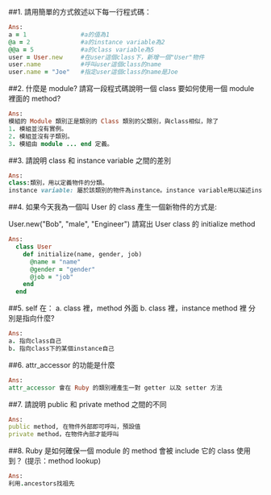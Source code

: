 ##1. 請用簡單的方式敘述以下每一行程式碼：
```ruby
Ans:
a = 1 				#a的值為1
@a = 2				#a的instance variable為2
@@a = 5				#a的class variable為5
user = User.new		#在user這個class下，新增一個"User"物件
user.name			#呼叫user這個class的name
user.name = "Joe"	#指定user這個class的name是Joe
```

##2. 什麼是 module? 請寫一段程式碼說明一個 class 要如何使用一個 module 裡面的 method?
```ruby
Ans:
模組的 Module 類別正是類別的 Class 類別的父類別，與class相似，除了
1. 模組並沒有實例。
2. 模組並沒有子類別。
3. 模組由 module ... end 定義。
```



##3. 請說明 class 和 instance variable 之間的差別
```ruby
Ans:
class:類別，用以定義物件的分類。
instance variable: 屬於該類別的物件為instance。instance variable用以描述instance的特徵，可在同一個class的各種method之間互相傳遞
```

##4. 如果今天我為一個叫 User 的 class 產生一個新物件的方式是:

User.new("Bob", "male", "Engineer")
請寫出 User class 的 initialize method

```ruby
Ans:
  class User
    def initialize(name, gender, job)
      @name = "name"
      @gender = "gender"
      @job = "job"
    end
  end
```

##5. self 在： a. class 裡，method 外面 b. class 裡，instance method 裡 分別是指向什麼?
```ruby
Ans: 
a. 指向class自己
b. 指向class下的某個instance自己
```

##6. attr_accessor 的功能是什麼
```ruby
Ans:
attr_accessor 會在 Ruby 的類別裡產生一對 getter 以及 setter 方法
```

##7. 請說明 public 和 private method 之間的不同
```ruby
Ans:
public method, 在物件外部即可呼叫，預設值
private method，在物件內部才能呼叫
```

##8. Ruby 是如何確保一個 module 的 method 會被 include 它的 class 使用到？ (提示：method lookup)
```ruby
Ans:
利用.ancestors找祖先
```
